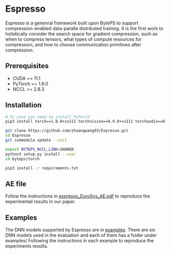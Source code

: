 # Espresso


Espresso is a genenral framework built upon BytePS to support compression-enabled data-paralle distributed training. 
It is the first work to holistically consider the search space for gradient compression, such as when to compress tensors, what types of compute resources for compression, and how to choose communication primitives after compression.


## Prerequisites

- CUDA == 11.1
- PyTorch == 1.8.0
- NCCL >= 2.8.3

## Installation

```bash
# In case you need to install PyTorch
pip3 install torch==1.8.0+cu111 torchvision==0.9.0+cu111 torchaudio==0.8.0 -f https://download.pytorch.org/whl/torch_stable.html

git clone https://github.com/zhuangwang93/Espresso.git
cd Espresso
git submodule update --init

export BYTEPS_NCCL_LINK=SHARED
python3 setup.py install --user
cd byteps/torch

pip3 install -r requirements.txt
```

## AE file

Follow the instructions in [espresso_EuroSys_AE.pdf](https://github.com/zhuangwang93/Espresso/blob/master/espresso_EuroSys_AE.pdf) to reproduce the experimental results in our paper.


## Examples
The DNN models supported by Espresso are in [examples](https://github.com/zhuangwang93/Espresso/tree/master/byteps/torch/examples). 
There are six DNN models used in the evaluation and each of them has a folder under examples/
Following the instructions in each example to reproduce the experiments results.
